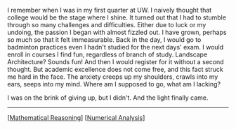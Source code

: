 I remember when I was in my first quarter at UW. I naively thought that college would be the stage where I shine. It turned out that I had to stumble through so many challenges and difficulties. Either due to luck or my undoing, the passion I began with almost fizzled out. I have grown, perhaps so much so that it felt immeasurable. Back in the day, I would go to badminton practices even I hadn't studied for the next days' exam. I would enroll in courses I find fun, regardless of branch of study. Landscape Architecture? Sounds fun! And then I would register for it without a second thought. But academic excellence does not come free, and this fact struck me hard in the face. The anxiety creeps up my shoulders, crawls into my ears, seeps into my mind. Where am I supposed to go, what am I lacking?

I was on the brink of giving up, but I didn't. And the light finally came.

---

[[Mathematical Reasoning]]
[[Numerical Analysis]]

[//begin]: # "Autogenerated link references for markdown compatibility"
[Mathematical Reasoning]: <MATH/Mathematical Reasoning.md> "Thinking Numbers. Proving Statements"
[Numerical Analysis]: <MATH/Numerical Analysis.md> "Numbers and Magic"
[//end]: # "Autogenerated link references"